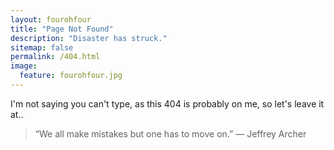 ```yaml
---
layout: fourohfour
title: "Page Not Found"
description: "Disaster has struck."
sitemap: false
permalink: /404.html
image:
  feature: fourohfour.jpg
---  
```


I'm not saying you can't type, as this 404 is probably on me, so let's leave it at..

> “We all make mistakes but one has to move on.” 
― Jeffrey Archer

<script type="text/javascript">
  var GOOG_FIXURL_LANG = 'en';
  var GOOG_FIXURL_SITE = '{{ site.url }}'
</script>
<script type="text/javascript"
  src="http://linkhelp.clients.google.com/tbproxy/lh/wm/fixurl.js">
</script>